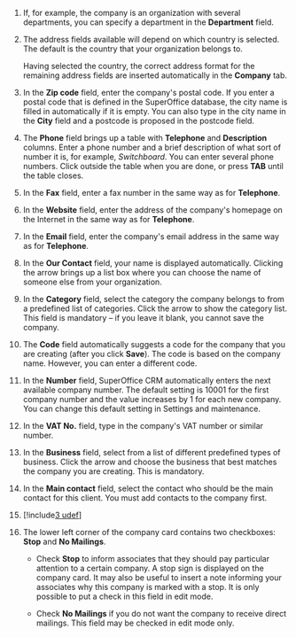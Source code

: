 <!-- markdownlint-disable-file MD041 -->
1. If, for example, the company is an organization with several departments, you can specify a department in the **Department** field.

2. The address fields available will depend on which country is selected. The default is the country that your organization belongs to.

    Having selected the country, the correct address format for the remaining address fields are inserted automatically in the **Company** tab.

3. In the **Zip code** field, enter the company's postal code. If you enter a postal code that is defined in the SuperOffice database, the city name is filled in automatically if it is empty. You can also type in the city name in the **City** field and a postcode is proposed in the postcode field.

4. The **Phone** field brings up a table with **Telephone** and **Description** columns. Enter a phone number and a brief description of what sort of number it is, for example, *Switchboard*. You can enter several phone numbers. Click outside the table when you are done, or press **TAB** until the table closes.

5. In the **Fax** field, enter a fax number in the same way as for **Telephone**.

6. In the **Website** field, enter the address of the company's homepage on the Internet in the same way as for **Telephone**.

7. In the **Email** field, enter the company's email address in the same way as for **Telephone**.

8. In the **Our Contact** field, your name is displayed automatically. Clicking the arrow brings up a list box where you can choose the name of someone else from your organization.

9. In the **Category** field, select the category the company belongs to from a predefined list of categories. Click the arrow to show the category list. This field is mandatory – if you leave it blank, you cannot save the company.

10. The **Code** field automatically suggests a code for the company that you are creating (after you click **Save**). The code is based on the company name. However, you can enter a different code.

11. In the **Number** field, SuperOffice CRM automatically enters the next available company number. The default setting is 10001 for the first company number and the value increases by 1 for each new company. You can change this default setting in Settings and maintenance.

12. In the **VAT No.** field, type in the company's VAT number or similar number.

13. In the **Business** field, select from a list of different predefined types of business. Click the arrow and choose the business that best matches the company you are creating. This is mandatory.

14. In the **Main contact** field, select the contact who should be the main contact for this client. You must add contacts to the company first.

15. [!include[3 udef](../../../learn/includes/more-udef.md)]

16. The lower left corner of the company card contains two checkboxes: **Stop** and **No Mailings**.

    * Check **Stop** to inform associates that they should pay particular attention to a certain company. A stop sign is displayed on the company card. It may also be useful to insert a note informing your associates why this company is marked with a stop. It is only possible to put a check in this field in edit mode.

    * Check **No Mailings** if you do not want the company to receive direct mailings. This field may be checked in edit mode only.

